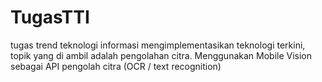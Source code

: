 # TugasTTI
tugas trend teknologi informasi mengimplementasikan teknologi terkini, topik yang di ambil adalah pengolahan citra. Menggunakan Mobile Vision sebagai API pengolah citra (OCR / text recognition)
